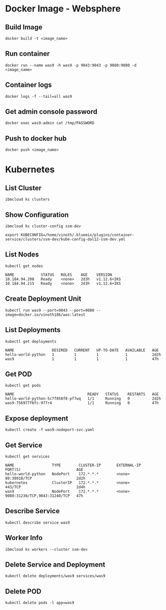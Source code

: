 
# Docker Image - Websphere 

## Build Image 

```
docker build -t <image_name>

```

## Run container 

```
docker run --name was9 -h was9 -p 9043:9043 -p 9080:9080 -d <image_name>
```

## Container logs 

```
docker logs -f --tail=all was9
```

## Get admin console password 

```
docker exec was9-admin cat /tmp/PASSWORD
```

## Push to docker hub 

```
docker push <image_name>
```

# Kubernetes

## List Cluster
```
ibmcloud ks clusters
```

## Show Configuration
```
ibmcloud ks cluster-config ssm-dev
```
```
export KUBECONFIG=/home/vinoth/.bluemix/plugins/container-service/clusters/ssm-dev/kube-config-dal12-ssm-dev.yml
```

## List Nodes

```
kubectl get nodes
```

```
NAME            STATUS   ROLES    AGE    VERSION
10.184.94.208   Ready    <none>   2d3h   v1.12.6+IKS
10.184.94.215   Ready    <none>   2d3h   v1.12.6+IKS
```

## Create Deployment Unit

```
kubectl run was9 --port=9043 --port=9080 --image=docker.io/vinoth186/was:latest
```

## List Deployments

```
kubectl get deployments
```

```
NAME                 DESIRED   CURRENT   UP-TO-DATE   AVAILABLE   AGE
hello-world-python   1         1         1            1           2d2h
was9                 1         1         1            1           47h
```
## Get POD
```
kubectl get pods
```
```
NAME                                 READY   STATUS    RESTARTS   AGE
hello-world-python-5c7f858f8-pf7wq   1/1     Running   0          2d2h
was9-756977f6fc-977r4                1/1     Running   0          47h
```

## Expose deployment
```
kubectl create -f was9-nodeport-svc.yaml
```
## Get Service

```
kubectl get services
```
```
NAME                 TYPE        CLUSTER-IP       EXTERNAL-IP   PORT(S)                         AGE
hello-world-python   NodePort    172.*.*.*        <none>        80:30918/TCP                    2d2h
kubernetes           ClusterIP   172.*.*.*        <none>        443/TCP                         2d4h
was9                 NodePort    172.*.*.*        <none>        9080:31230/TCP,9043:31240/TCP   47h
```

## Describe Service
```
kubectl describe service was9
```
## Worker Info
```
ibmcloud ks workers --cluster ssm-dev
```
## Delete Service and Deployment
```
kubectl delete deployments/was9 services/was9 
```
## Delete POD

```
kubectl delete pods -l app=was9
```
